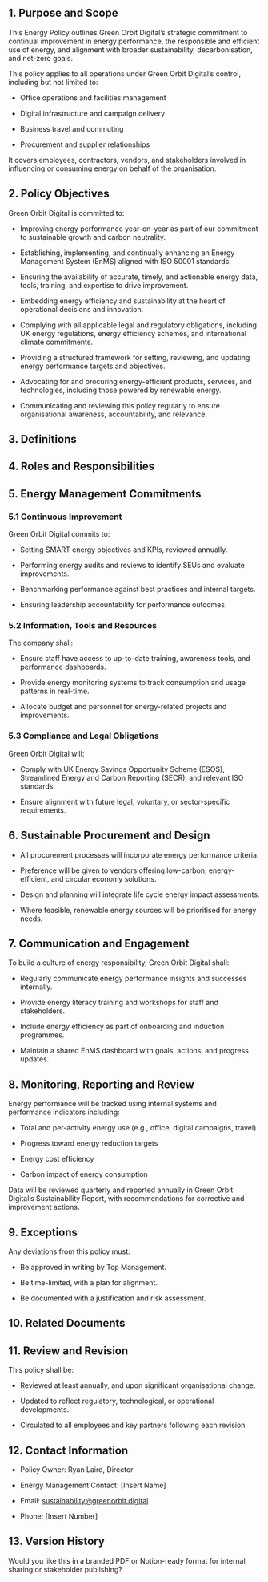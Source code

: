<!-- Unsupported block type: table_of_contents -->

<!-- Unsupported block type: divider -->



## 1. Purpose and Scope

This Energy Policy outlines Green Orbit Digital’s strategic commitment to continual improvement in energy performance, the responsible and efficient use of energy, and alignment with broader sustainability, decarbonisation, and net-zero goals.

This policy applies to all operations under Green Orbit Digital’s control, including but not limited to:

- Office operations and facilities management

- Digital infrastructure and campaign delivery

- Business travel and commuting

- Procurement and supplier relationships

It covers employees, contractors, vendors, and stakeholders involved in influencing or consuming energy on behalf of the organisation.

<!-- Unsupported block type: divider -->

## 2. Policy Objectives

Green Orbit Digital is committed to:

- Improving energy performance year-on-year as part of our commitment to sustainable growth and carbon neutrality.

- Establishing, implementing, and continually enhancing an Energy Management System (EnMS) aligned with ISO 50001 standards.

- Ensuring the availability of accurate, timely, and actionable energy data, tools, training, and expertise to drive improvement.

- Embedding energy efficiency and sustainability at the heart of operational decisions and innovation.

- Complying with all applicable legal and regulatory obligations, including UK energy regulations, energy efficiency schemes, and international climate commitments.

- Providing a structured framework for setting, reviewing, and updating energy performance targets and objectives.

- Advocating for and procuring energy-efficient products, services, and technologies, including those powered by renewable energy.

- Communicating and reviewing this policy regularly to ensure organisational awareness, accountability, and relevance.

<!-- Unsupported block type: divider -->

## 3. Definitions

<!-- Unsupported block type: table -->

<!-- Unsupported block type: divider -->

## 4. Roles and Responsibilities

<!-- Unsupported block type: child_database -->

<!-- Unsupported block type: divider -->

## 5. Energy Management Commitments

### 5.1 Continuous Improvement

Green Orbit Digital commits to:

- Setting SMART energy objectives and KPIs, reviewed annually.

- Performing energy audits and reviews to identify SEUs and evaluate improvements.

- Benchmarking performance against best practices and internal targets.

- Ensuring leadership accountability for performance outcomes.

### 5.2 Information, Tools and Resources

The company shall:

- Ensure staff have access to up-to-date training, awareness tools, and performance dashboards.

- Provide energy monitoring systems to track consumption and usage patterns in real-time.

- Allocate budget and personnel for energy-related projects and improvements.

### 5.3 Compliance and Legal Obligations

Green Orbit Digital will:

- Comply with UK Energy Savings Opportunity Scheme (ESOS), Streamlined Energy and Carbon Reporting (SECR), and relevant ISO standards.

- Ensure alignment with future legal, voluntary, or sector-specific requirements.

<!-- Unsupported block type: divider -->

## 6. Sustainable Procurement and Design

- All procurement processes will incorporate energy performance criteria.

- Preference will be given to vendors offering low-carbon, energy-efficient, and circular economy solutions.

- Design and planning will integrate life cycle energy impact assessments.

- Where feasible, renewable energy sources will be prioritised for energy needs.

<!-- Unsupported block type: divider -->

## 7. Communication and Engagement

To build a culture of energy responsibility, Green Orbit Digital shall:

- Regularly communicate energy performance insights and successes internally.

- Provide energy literacy training and workshops for staff and stakeholders.

- Include energy efficiency as part of onboarding and induction programmes.

- Maintain a shared EnMS dashboard with goals, actions, and progress updates.

<!-- Unsupported block type: divider -->

## 8. Monitoring, Reporting and Review

Energy performance will be tracked using internal systems and performance indicators including:

- Total and per-activity energy use (e.g., office, digital campaigns, travel)

- Progress toward energy reduction targets

- Energy cost efficiency

- Carbon impact of energy consumption

Data will be reviewed quarterly and reported annually in Green Orbit Digital’s Sustainability Report, with recommendations for corrective and improvement actions.

<!-- Unsupported block type: divider -->

## 9. Exceptions

Any deviations from this policy must:

- Be approved in writing by Top Management.

- Be time-limited, with a plan for alignment.

- Be documented with a justification and risk assessment.

<!-- Unsupported block type: divider -->

## 10. Related Documents

<!-- Unsupported block type: child_database -->

<!-- Unsupported block type: divider -->

## 11. Review and Revision

This policy shall be:

- Reviewed at least annually, and upon significant organisational change.

- Updated to reflect regulatory, technological, or operational developments.

- Circulated to all employees and key partners following each revision.

<!-- Unsupported block type: divider -->

## 12. Contact Information

- Policy Owner: Ryan Laird, Director

- Energy Management Contact: [Insert Name]

- Email: sustainability@greenorbit.digital

- Phone: [Insert Number]

<!-- Unsupported block type: divider -->

## 13. Version History

<!-- Unsupported block type: table -->

<!-- Unsupported block type: divider -->

Would you like this in a branded PDF or Notion-ready format for internal sharing or stakeholder publishing?